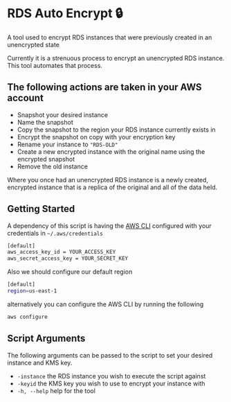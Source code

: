 # RDS Auto Encrypt 🔒

A tool used to encrypt RDS instances that were previously created in an unencrypted state

Currently it is a strenuous process to encrypt an unencrypted RDS instance. This tool automates that process.

## The following actions are taken in your AWS account

- Snapshot your desired instance
- Name the snapshot
- Copy the snapshot to the region your RDS instance currently exists in
- Encrypt the snapshot on copy with your encryption key
- Rename your instance to `"RDS-OLD"`
- Create a new encrypted instance with the original name using the encrypted snapshot
- Remove the old instance

Where you once had an unencrypted RDS instance is a newly created, encrypted instance that is a replica of the original and all of the data held.

## Getting Started

A dependency of this script is having the [AWS CLI](https://docs.aws.amazon.com/cli/latest/userguide/getting-started-install.html) configured with your credentials in `~/.aws/credentials`

```bash
[default]
aws_access_key_id = YOUR_ACCESS_KEY
aws_secret_access_key = YOUR_SECRET_KEY
```

Also we should configure our default region

```bash
[default]
region=us-east-1
```

alternatively you can configure the AWS CLI by running the following

```bash
aws configure
```

## Script Arguments

The following arguments can be passed to the script to set your desired instance and KMS key.

- `-instance` the RDS instance you wish to execute the script against
- `-keyid` the KMS key you wish to use to encrypt your instance with
- `-h, --help` help for the tool
